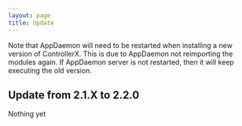 ```yaml
---
layout: page
title: Update
---
```


Note that AppDaemon will need to be restarted when installing a new version of ControllerX. This is due to AppDaemon not reimporting the modules again. If AppDaemon server is not restarted, then it will keep executing the old version.

## Update from 2.1.X to 2.2.0

Nothing yet
